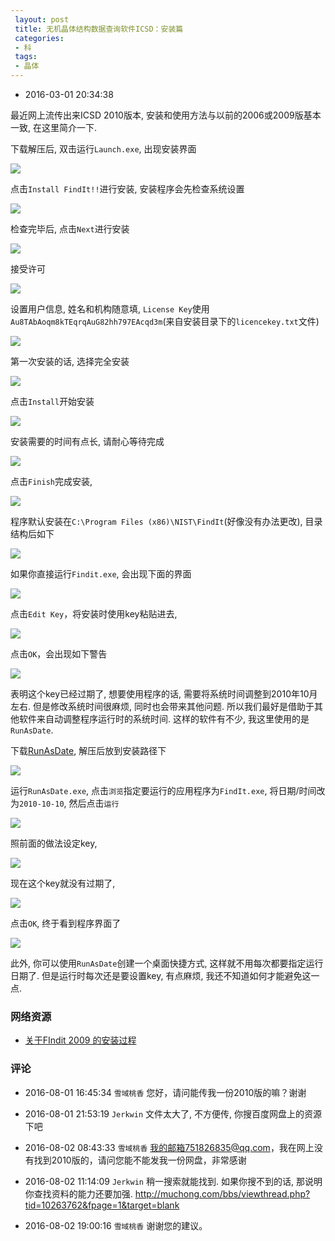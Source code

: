 ```yaml
---
 layout: post
 title: 无机晶体结构数据查询软件ICSD：安装篇
 categories:
 - 科
 tags:
 - 晶体
---
```


- 2016-03-01 20:34:38

最近网上流传出来ICSD 2010版本, 安装和使用方法与以前的2006或2009版基本一致, 在这里简介一下.

下载解压后, 双击运行`Launch.exe`, 出现安装界面

![](/pic/ICSD-1.png)

点击`Install FindIt!!`进行安装, 安装程序会先检查系统设置

![](/pic/ICSD-2.png)

检查完毕后, 点击`Next`进行安装

![](/pic/ICSD-3.png)

接受许可

![](/pic/ICSD-4.png)

设置用户信息, 姓名和机构随意填, `License Key`使用`Au8TAbAoqm8kTEqrqAuG82hh797EAcqd3m`(来自安装目录下的`licencekey.txt`文件)

![](/pic/ICSD-5.png)

第一次安装的话, 选择完全安装

![](/pic/ICSD-6.png)

点击`Install`开始安装

![](/pic/ICSD-7.png)

安装需要的时间有点长, 请耐心等待完成

![](/pic/ICSD-8.png)

点击`Finish`完成安装,

![](/pic/ICSD-9.png)

程序默认安装在`C:\Program Files (x86)\NIST\FindIt`(好像没有办法更改), 目录结构后如下

![](/pic/ICSD-10.png)

如果你直接运行`Findit.exe`, 会出现下面的界面

![](/pic/ICSD-11.png)

点击`Edit Key`，将安装时使用key粘贴进去,

![](/pic/ICSD-12.png)

点击`OK`，会出现如下警告

![](/pic/ICSD-13.png)

表明这个key已经过期了, 想要使用程序的话, 需要将系统时间调整到2010年10月左右. 但是修改系统时间很麻烦, 同时也会带来其他问题. 所以我们最好是借助于其他软件来自动调整程序运行时的系统时间. 这样的软件有不少, 我这里使用的是`RunAsDate`.

下载[RunAsDate](/Prog/RunAsDate.zip), 解压后放到安装路径下

![](/pic/ICSD-14.png)

运行`RunAsDate.exe`, 点击`浏览`指定要运行的应用程序为`FindIt.exe`, 将日期/时间改为`2010-10-10`, 然后点击`运行`

![](/pic/ICSD-15.png)

照前面的做法设定key,

![](/pic/ICSD-16.png)

现在这个key就没有过期了,

![](/pic/ICSD-17.png)

点击`OK`, 终于看到程序界面了

![](/pic/ICSD-18.png)

此外, 你可以使用`RunAsDate`创建一个桌面快捷方式, 这样就不用每次都要指定运行日期了. 但是运行时每次还是要设置key, 有点麻烦, 我还不知道如何才能避免这一点.

### 网络资源

- [关于FIndit 2009 的安装过程](http://emuch.net/bbs/viewthread.php?tid=9843158&fpage=2&target=blank)

### 评论

- 2016-08-01 16:45:34 `雪域桃香` 您好，请问能传我一份2010版的嘛？谢谢

- 2016-08-01 21:53:19 `Jerkwin` 文件太大了, 不方便传, 你搜百度网盘上的资源下吧

- 2016-08-02 08:43:33 `雪域桃香` 我的邮箱751826835@qq.com，我在网上没有找到2010版的，请问您能不能发我一份网盘，非常感谢

- 2016-08-02 11:14:09 `Jerkwin` 稍一搜索就能找到. 如果你搜不到的话, 那说明你查找资料的能力还要加强. http://muchong.com/bbs/viewthread.php?tid=10263762&fpage=1&target=blank

- 2016-08-02 19:00:16 `雪域桃香` 谢谢您的建议。

